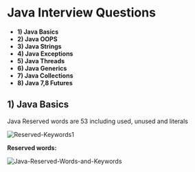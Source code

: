 # Java Interview Questions

* **1) Java Basics**
* **2) Java OOPS**
* **3) Java Strings**
* **4) Java Exceptions**
* **5) Java Threads**
* **6) Java Generics**
* **7) Java Collections**
* **8) Java 7,8 Futures**

## 1) Java Basics

Java Reserved words are 53 including used, unused and literals 

![Reserved-Keywords1](http://www.java2learn.com/wp-content/uploads/2015/06/Reserved-Keywords1.png  "Reserved-Keywords1")


**Reserved words:**

![Java-Reserved-Words-and-Keywords](https://www.researchgate.net/profile/Edward_Sykes2/publication/260790397/figure/tbl1/AS:668630790443011@1536425411372/Java-Reserved-Words-and-Keywords.png "Java-Reserved-Words-and-Keywords")